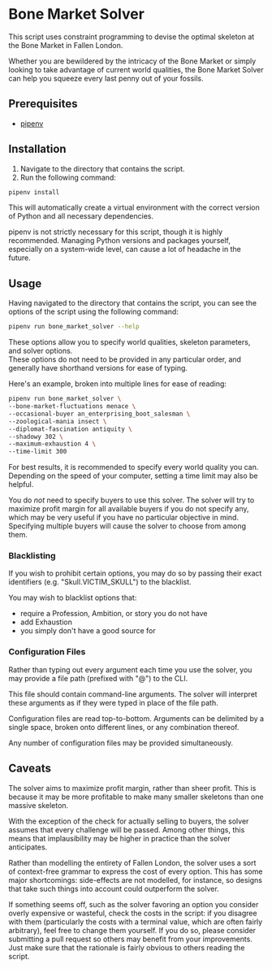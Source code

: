 # Bone Market Solver

This script uses constraint programming to devise the optimal skeleton at the Bone Market in Fallen London.

Whether you are bewildered by the intricacy of the Bone Market or simply looking to take advantage of current world qualities, the Bone Market Solver can help you squeeze every last penny out of your fossils.

## Prerequisites

* [pipenv](https://github.com/pypa/pipenv)

## Installation

1. Navigate to the directory that contains the script.
2. Run the following command:
```sh
pipenv install
```
This will automatically create a virtual environment with the correct version of Python and all necessary dependencies.

pipenv is not strictly necessary for this script, though it is highly recommended. Managing Python versions and packages yourself, especially on a system-wide level, can cause a lot of headache in the future.

## Usage

Having navigated to the directory that contains the script, you can see the options of the script using the following command:
```sh
pipenv run bone_market_solver --help
```

These options allow you to specify world qualities, skeleton parameters, and solver options.  
These options do not need to be provided in any particular order, and generally have shorthand versions for ease of typing.

Here's an example, broken into multiple lines for ease of reading:
```sh
pipenv run bone_market_solver \
--bone-market-fluctuations menace \
--occasional-buyer an_enterprising_boot_salesman \
--zoological-mania insect \
--diplomat-fascination antiquity \
--shadowy 302 \
--maximum-exhaustion 4 \
--time-limit 300
```

For best results, it is recommended to specify every world quality you can. Depending on the speed of your computer, setting a time limit may also be helpful.

You do *not* need to specify buyers to use this solver. The solver will try to maximize profit margin for all available buyers if you do not specify any, which may be very useful if you have no particular objective in mind. Specifying multiple buyers will cause the solver to choose from among them.

### Blacklisting

If you wish to prohibit certain options, you may do so by passing their exact identifiers (e.g. "Skull.VICTIM\_SKULL") to the blacklist.

You may wish to blacklist options that:
* require a Profession, Ambition, or story you do not have
* add Exhaustion
* you simply don't have a good source for

### Configuration Files

Rather than typing out every argument each time you use the solver, you may provide a file path (prefixed with "@") to the CLI.

This file should contain command-line arguments. The solver will interpret these arguments as if they were typed in place of the file path.

Configuration files are read top-to-bottom. Arguments can be delimited by a single space, broken onto different lines, or any combination thereof.

Any number of configuration files may be provided simultaneously.

## Caveats

The solver aims to maximize profit margin, rather than sheer profit. This is because it may be more profitable to make many smaller skeletons than one massive skeleton.

With the exception of the check for actually selling to buyers, the solver assumes that every challenge will be passed. Among other things, this means that implausibility may be higher in practice than the solver anticipates.

Rather than modelling the entirety of Fallen London, the solver uses a sort of context-free grammar to express the cost of every option. This has some major shortcomings: side-effects are not modelled, for instance, so designs that take such things into account could outperform the solver.

If something seems off, such as the solver favoring an option you consider overly expensive or wasteful, check the costs in the script: if you disagree with them (particularly the costs with a terminal value, which are often fairly arbitrary), feel free to change them yourself. If you do so, please consider submitting a pull request so others may benefit from your improvements. Just make sure that the rationale is fairly obvious to others reading the script.

